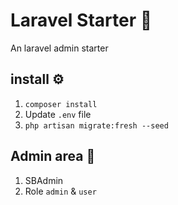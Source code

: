 # Laravel Starter 🚀
An laravel admin starter

## install ⚙️
1. `composer install`
2. Update `.env` file
3. `php artisan migrate:fresh --seed`

## Admin area 🥂
1. SBAdmin
2. Role `admin` & `user`
